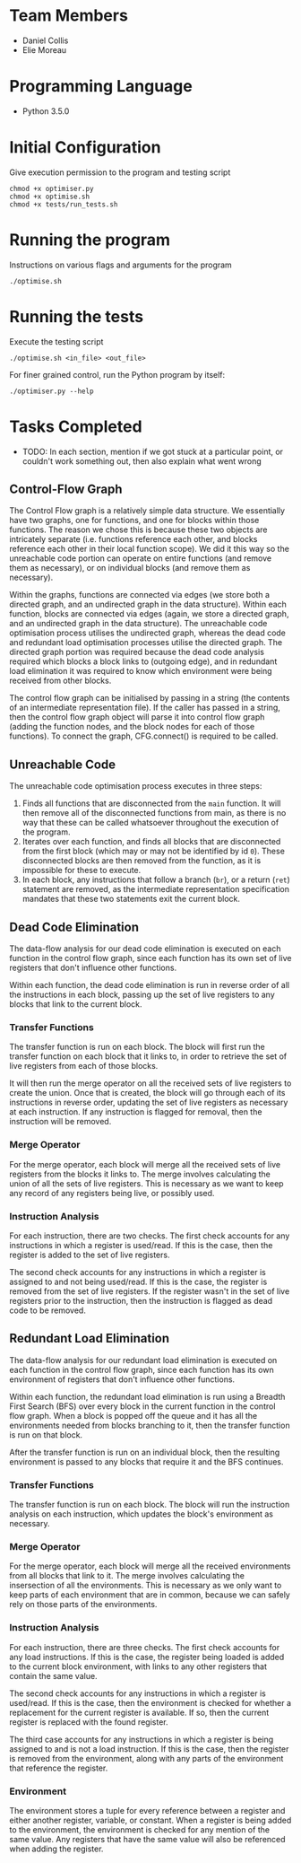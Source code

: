 # Team Members
- Daniel Collis
- Elie Moreau

# Programming Language
- Python 3.5.0

# Initial Configuration

Give execution permission to the program and testing script
```
chmod +x optimiser.py
chmod +x optimise.sh
chmod +x tests/run_tests.sh
```

# Running the program

Instructions on various flags and arguments for the program
```
./optimise.sh
```

# Running the tests

Execute the testing script
```
./optimise.sh <in_file> <out_file>
```

For finer grained control, run the Python program by itself:
```
./optimiser.py --help
```

# Tasks Completed

* TODO: In each section, mention if we got stuck at a particular point, or couldn't work something out, then also explain what went wrong

## Control-Flow Graph

The Control Flow graph is a relatively simple data structure. We essentially have two graphs, one
for functions, and one for blocks within those functions. The reason we chose this is because these 
two objects are intricately separate (i.e. functions reference each other, and blocks reference each
other in their local function scope). We did it this way so the unreachable code portion can operate
on entire functions (and remove them as necessary), or on individual blocks (and remove them as
necessary). 

Within the graphs, functions are connected via edges (we store both a directed graph, and an
undirected graph in the data structure). Within each function, blocks are connected via edges
(again, we store a directed graph, and an undirected graph in the data structure). The unreachable
code optimisation process utilises the undirected graph, whereas the dead code and redundant load
optimisation processes utilise the directed graph. The directed graph portion was required because 
the dead code analysis required which blocks a block links to (outgoing edge), and in redundant 
load elimination it was required to know which environment were being received from other blocks.

The control flow graph can be initialised by passing in a string (the contents of an intermediate
representation file). If the caller has passed in a string, then the control flow graph object will
parse it into control flow graph (adding the function nodes, and the block nodes for each of those
functions). To connect the graph, CFG.connect() is required to be called.

## Unreachable Code

The unreachable code optimisation process executes in three steps:

1. Finds all functions that are disconnected from the `main` function. It will then remove all of 
the disconnected functions from main, as there is no way that these can be called whatsoever 
throughout the execution of the program.
2. Iterates over each function, and finds all blocks that are disconnected from the first block 
(which may or may not be identified by id `0`). These disconnected blocks are then removed from the
function, as it is impossible for these to execute.
3. In each block, any instructions that follow a branch (`br`), or a return (`ret`) statement are
removed, as the intermediate representation specification mandates that these two statements exit
the current block.

## Dead Code Elimination

The data-flow analysis for our dead code elimination is executed on each function in the control
flow graph, since each function has its own set of live registers that don't influence other
functions.

Within each function, the dead code elimination is run in reverse order of all the instructions in
each block, passing up the set of live registers to any blocks that link to the current block.

### Transfer Functions

The transfer function is run on each block. The block will first run the transfer function on each
block that it links to, in order to retrieve the set of live registers from each of those blocks.

It will then run the merge operator on all the received sets of live registers to create the union.
Once that is created, the block will go through each of its instructions in reverse order,
updating the set of live registers as necessary at each instruction. If any instruction is flagged
for removal, then the instruction will be removed.

### Merge Operator

For the merge operator, each block will merge all the received sets of live registers from the
blocks it links to. The merge involves calculating the union of all the sets of live registers. This
is necessary as we want to keep any record of any registers being live, or possibly used.

### Instruction Analysis

For each instruction, there are two checks. The first check accounts for any instructions in which a
register is used/read. If this is the case, then the register is added to the set of live registers.

The second check accounts for any instructions in which a register is assigned to and not being
used/read. If this is the case, the register is removed from the set of live registers. If the
register wasn't in the set of live registers prior to the instruction, then the instruction is
flagged as dead code to be removed.

## Redundant Load Elimination

The data-flow analysis for our redundant load elimination is executed on each function in the
control flow graph, since each function has its own environment of registers that don't influence
other functions.

Within each function, the redundant load elimination is run using a Breadth First Search (BFS) over
every block in the current function in the control flow graph. When a block is popped off the queue
and it has all the environments needed from blocks branching to it, then the transfer function is
run on that block.

After the transfer function is run on an individual block, then the resulting environment is passed
to any blocks that require it and the BFS continues.

### Transfer Functions

The transfer function is run on each block. The block will run the instruction analysis on each
instruction, which updates the block's environment as necessary.

### Merge Operator

For the merge operator, each block will merge all the received environments from all blocks that
link to it. The merge involves calculating the insersection of all the environments. This is
necessary as we only want to keep parts of each environment that are in common, because we can
safely rely on those parts of the environments.

### Instruction Analysis

For each instruction, there are three checks. The first check accounts for any load instructions.
If this is the case, the register being loaded is added to the current block environment, with links
to any other registers that contain the same value.

The second check accounts for any instructions in which a register is used/read. If this is the
case, then the environment is checked for whether a replacement for the current register is
available. If so, then the current register is replaced with the found register.

The third case accounts for any instructions in which a register is being assigned to and is not a
load instruction. If this is the case, then the register is removed from the environment, along with
any parts of the environment that reference the register.

### Environment

The environment stores a tuple for every reference between a register and either another register,
variable, or constant. When a register is being added to the environment, the environment is checked
for any mention of the same value. Any registers that have the same value will also be referenced
when adding the register.
